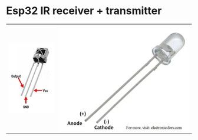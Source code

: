 # Esp32 IR receiver + transmitter

<table style="margin-left:auto;margin-right:auto;">
  <tr style="margin-left:auto;margin-right:auto;">
    <td><img src="Esp32 IR receiver transmitter/IR-receiver.jpg"></td>
    <td><img src="Esp32 IR receiver transmitter/IR-transmitter.jpg"></td>
  </tr>
 </table>
